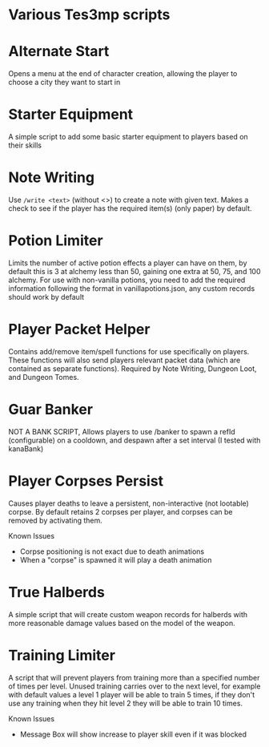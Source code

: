 # Various Tes3mp scripts

# Alternate Start
Opens a menu at the end of character creation, allowing the player to choose a city they want to start in

# Starter Equipment
A simple script to add some basic starter equipment to players based on their skills

# Note Writing
Use ```/write <text>``` (without <>) to create a note with given text.
Makes a check to see if the player has the required item(s) (only paper) by default.

# Potion Limiter
Limits the number of active potion effects a player can have on them, by default this is 3 at alchemy less
than 50, gaining one extra at 50, 75, and 100 alchemy.
For use with non-vanilla potions, you need to add the required information following the format in vanillapotions.json, any custom records should work by default

# Player Packet Helper
Contains add/remove item/spell functions for use specifically on players. These functions will also send
players relevant packet data (which are contained as separate functions). Required by Note Writing, Dungeon Loot, 
and Dungeon Tomes.

# Guar Banker
NOT A BANK SCRIPT, Allows players to use /banker to spawn a refId (configurable) on a cooldown, and despawn after a set interval (I tested with kanaBank)

# Player Corpses Persist
Causes player deaths to leave a persistent, non-interactive (not lootable) corpse. By default retains 2 corpses per player, and corpses can be removed by activating them.

Known Issues 
- Corpse positioning is not exact due to death animations
- When a "corpse" is spawned it will play a death animation

# True Halberds
A simple script that will create custom weapon records for halberds with more reasonable damage values based on the model of the weapon.

# Training Limiter
A script that will prevent players from training more than a specified number of times per level. Unused training carries over to the next level, for example with default values a level 1 player will be able to train 5 times, if they don't use any training when they hit level 2 they will be able to train 10 times.

Known Issues
- Message Box will show increase to player skill even if it was blocked
